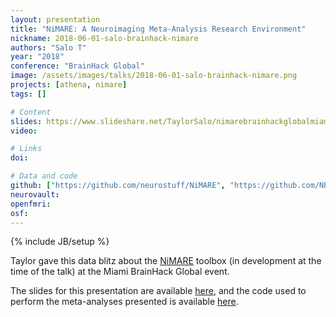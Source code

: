 ```yaml
---
layout: presentation
title: "NiMARE: A Neuroimaging Meta-Analysis Research Environment"
nickname: 2018-06-01-salo-brainhack-nimare
authors: "Salo T"
year: "2018"
conference: "BrainHack Global"
image: /assets/images/talks/2018-06-01-salo-brainhack-nimare.png
projects: [athena, nimare]
tags: []

# Content
slides: https://www.slideshare.net/TaylorSalo/nimarebrainhackglobalmiami
video:

# Links
doi:

# Data and code
github: ["https://github.com/neurostuff/NiMARE", "https://github.com/NBCLab/nimare-incf-2018"]
neurovault:
openfmri:
osf:
---
```

{% include JB/setup %}

Taylor gave this data blitz about the [NiMARE](https://github.com/neurostuff/NiMARE) toolbox (in development at the time of the talk) at the Miami BrainHack Global event.

The slides for this presentation are available
[here](https://www.slideshare.net/TaylorSalo/nimarebrainhackglobalmiami),
and the code used to perform the meta-analyses presented is available
[here](https://github.com/NBCLab/nimare-incf-2018).
